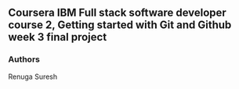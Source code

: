 ## Coursera IBM Full stack software developer course 2, Getting started with Git and Github week 3 final project

### Authors

Renuga Suresh
